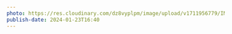 ```yaml
---
photo: https://res.cloudinary.com/dz8vyplpm/image/upload/v1711956779/IMG_8496_ywjnis.jpg
publish-date: 2024-01-23T16:40
---
```

